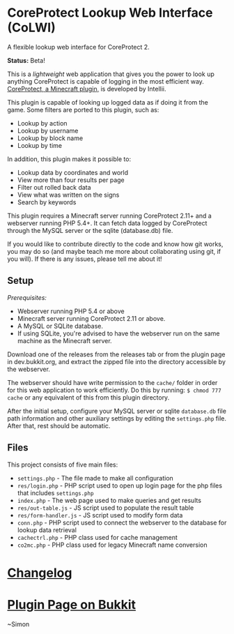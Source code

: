 CoreProtect Lookup Web Interface (CoLWI)
========================================
A flexible lookup web interface for CoreProtect 2.

**Status:** Beta!

This is a _lightweight_ web application that gives you the power to look up anything CoreProtect is capable of logging in the most efficient way.  [CoreProtect, a Minecraft plugin,](http://dev.bukkit.org/bukkit-plugins/coreprotect/) is developed by Intellii.

This plugin is capable of looking up logged data as if doing it from the game. Some filters are ported to this plugin, such as:

* Lookup by action
* Lookup by username
* Lookup by block name
* Lookup by time

In addition, this plugin makes it possible to:

* Lookup data by coordinates and world
* View more than four results per page
* Filter out rolled back data
* View what was written on the signs
* Search by keywords

This plugin requires a Minecraft server running CoreProtect 2.11+ and a webserver running PHP 5.4+.  It can fetch data logged by CoreProtect through the MySQL server or the sqlite (database.db) file.

If you would like to contribute directly to the code and know how git works, you may do so (and maybe teach me more about collaborating using git, if you will).  If there is any issues, please tell me about it!

## Setup
*Prerequisites:*

- Webserver running PHP 5.4 or above
- Minecraft server running CoreProtect 2.11 or above.
- A MySQL or SQLite database.
 - If using SQLite, you're advised to have the webserver run on the same machine as the Minecraft server.

Download one of the releases from the releases tab or from the plugin page in dev.bukkit.org, and extract the zipped file into the directory accessible by the webserver.

The webserver should have write permission to the `cache/` folder in order for this web application to work efficiently.  Do this by running:
`$ chmod 777 cache`
or any equivalent of this from this plugin directory.

After the initial setup, configure your MySQL server or sqlite `database.db` file path information and other auxiliary settings by editing the `settings.php` file.  After that, rest should be automatic.


## Files
This project consists of five main files:

- `settings.php` - The file made to make all configuration
 - `res/login.php` - PHP script used to open up login page for the php files that includes `settings.php`
- `index.php` - The web page used to make queries and get results
 - `res/out-table.js` - JS script used to populate the result table
 - `res/form-handler.js` - JS script used to modify form data
- `conn.php` - PHP script used to connect the webserver to the database for lookup data retrieval
 - `cachectrl.php` - PHP class used for cache management
 - `co2mc.php` - PHP class used for legacy Minecraft name conversion

# [Changelog](changelog.md)

# [Plugin Page on Bukkit](http://dev.bukkit.org/bukkit-plugins/coreprotect-lwi/)

~Simon
